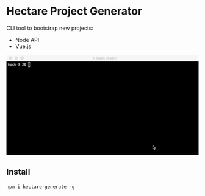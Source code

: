 # Hectare Project Generator

CLI tool to bootstrap new projects:

- Node API
- Vue.js

![gif](./demo.gif?new)

## Install

`npm i hectare-generate -g`
